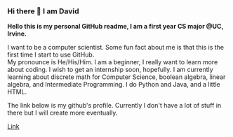 ### Hi there 👋 I am David
**Hello this is my personal GitHub readme, I am a first year CS major @UC, Irvine.**

I want to be a computer scientist. Some fun fact about me is that this is the first time I start to use GitHub.  
My pronounce is He/His/Him. I am a beginner, I really want to learn more about coding. I wish to get an internship soon, hopefully. I am currently learning about discrete math for Computer Science, boolean algebra, linear algebra, and Intermediate Programming. I do Python and Java, and a little HTML.

The link below is my github's profile. Currently I don't have a lot of stuff in there but I will create more eventually.

[Link](https://github.com/Zotman03)
<!--
**Zotman03/Zotman03** is a ✨ _special_ ✨ repository because its `README.md` (this file) appears on your GitHub profile.

Here are some ideas to get you started:

- 🔭 I’m currently working on ...
- 🌱 I’m currently learning ...
- 👯 I’m looking to collaborate on ...
- 🤔 I’m looking for help with ...
- 💬 Ask me about ...
- 📫 How to reach me: ...
- 😄 Pronouns: ...
- ⚡ Fun fact: ...
-->
